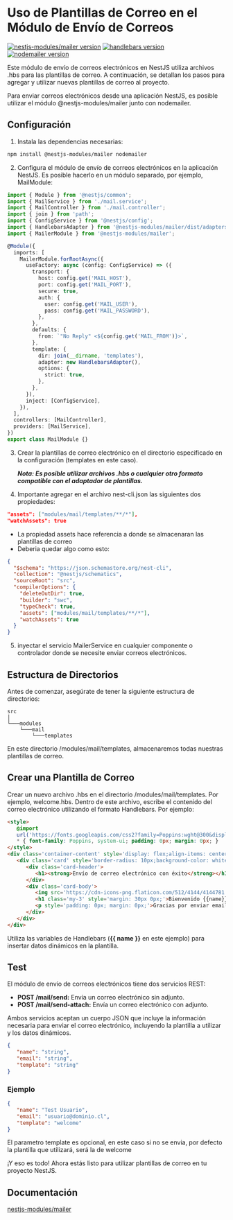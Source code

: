 # Uso de Plantillas de Correo en el Módulo de Envío de Correos

[![nestjs-modules/mailer version](https://img.shields.io/npm/v/@nestjs-modules/mailer?label=@nestjs-modules/mailer)](https://www.npmjs.com/package/@nestjs-modules/mailer)
[![handlebars version](https://img.shields.io/npm/v/handlebars?label=handlebars)](https://www.npmjs.com/package/handlebars)
[![nodemailer version](https://img.shields.io/npm/v/nodemailer?label=nodemailer)](https://www.npmjs.com/package/nodemailer)

Este módulo de envío de correos electrónicos en NestJS utiliza archivos .hbs para las plantillas de correo. A continuación, se detallan los pasos para agregar y utilizar nuevas plantillas de correo al proyecto.

Para enviar correos electrónicos desde una aplicación NestJS, es posible utilizar 
el módulo @nestjs-modules/mailer junto con nodemailer.

## Configuración

1. Instala las dependencias necesarias:
 ```bash
 npm install @nestjs-modules/mailer nodemailer
 ```

2. Configura el módulo de envío de correos electrónicos en la aplicación NestJS. 
Es posible hacerlo en un módulo separado, por ejemplo, MailModule:

````typescript
import { Module } from '@nestjs/common';
import { MailService } from './mail.service';
import { MailController } from './mail.controller';
import { join } from 'path';
import { ConfigService } from '@nestjs/config';
import { HandlebarsAdapter } from '@nestjs-modules/mailer/dist/adapters/handlebars.adapter';
import { MailerModule } from '@nestjs-modules/mailer';

@Module({
  imports: [
    MailerModule.forRootAsync({
      useFactory: async (config: ConfigService) => ({
        transport: {
          host: config.get('MAIL_HOST'),
          port: config.get('MAIL_PORT'),
          secure: true,
          auth: {
            user: config.get('MAIL_USER'),
            pass: config.get('MAIL_PASSWORD'),
          },
        },
        defaults: {
          from: `"No Reply" <${config.get('MAIL_FROM')}>`,
        },
        template: {
          dir: join(__dirname, 'templates'),
          adapter: new HandlebarsAdapter(),
          options: {
            strict: true,
          },
        },
      }),
      inject: [ConfigService],
    }),
  ],
  controllers: [MailController],
  providers: [MailService],
})
export class MailModule {}
````

3. Crear la plantillas de correo electrónico en el directorio especificado en la configuración (templates en este caso). 

    _**Nota: Es posible utilizar archivos .hbs o cualquier otro formato compatible con el adaptador de plantillas.**_


4. Importante agregar en el archivo nest-cli.json las siguientes dos propiedades:
````json lines
"assets": ["modules/mail/templates/**/*"],
"watchAssets": true
````

- La propiedad assets hace referencia a donde se almacenaran las plantillas de correo
- Deberia quedar algo como esto:
````json
{
  "$schema": "https://json.schemastore.org/nest-cli",
  "collection": "@nestjs/schematics",
  "sourceRoot": "src",
  "compilerOptions": {
    "deleteOutDir": true,
    "builder": "swc",
    "typeCheck": true,
    "assets": ["modules/mail/templates/**/*"],
    "watchAssets": true
  }
}
````
5. inyectar el servicio MailerService en cualquier componente o controlador donde se necesite enviar correos electrónicos.

## Estructura de Directorios
Antes de comenzar, asegúrate de tener la siguiente estructura de directorios:
```
src
│
└───modules
    └───mail
        └───templates
```

En este directorio /modules/mail/templates, almacenaremos todas nuestras plantillas de correo.

## Crear una Plantilla de Correo
Crear un nuevo archivo .hbs en el directorio /modules/mail/templates. Por ejemplo, welcome.hbs.
Dentro de este archivo, escribe el contenido del correo electrónico utilizando el formato Handlebars. Por ejemplo:
 

```html
<style>
   @import
   url('https://fonts.googleapis.com/css2?family=Poppins:wght@300&display=swap');
   * { font-family: Poppins, system-ui; padding: 0px; margin: 0px; }
</style>
<div class='container-content' style='display: flex;align-items: center;justify-content: center;'>
   <div class='card' style='border-radius: 10px;background-color: white;box-shadow: 0 2px 2px 0 rgba(0, 0, 0, 0.16), 0 0 0 1px rgba(0, 0, 0, 0.08);text-align: center;padding: 40px 30px; width: auto;'>
      <div class='card-header'>
         <h1><strong>Envío de correo electrónico con éxito</strong></h1>
      </div>
      <div class='card-body'>
         <img src='https://cdn-icons-png.flaticon.com/512/4144/4144781.png' class='my-3' alt='Email image' style='margin-top: 30px; width: 150px;height: 150px;' />
         <h1 class='my-3' style='margin: 30px 0px;'>Bienvenido {{name}},</h1>
         <p style='padding: 0px; margin: 0px;'>Gracias por enviar emails con NestJs, grandes cosas te esperan.</p>
      </div>
   </div>
</div>
```
Utiliza las variables de Handlebars (**{{ name }}** en este ejemplo) para insertar datos dinámicos en la plantilla.

## Test
El módulo de envío de correos electrónicos tiene dos servicios REST:

* **POST /mail/send:** Envía un correo electrónico sin adjunto.
* **POST /mail/send-attach:** Envía un correo electrónico con adjunto.

Ambos servicios aceptan un cuerpo JSON que incluye la información necesaria para enviar el correo electrónico, incluyendo la plantilla a utilizar y los datos dinámicos.

```json
{
   "name": "string",
   "email": "string",
   "template": "string"
}
```

### Ejemplo
```json
{
   "name": "Test Usuario",
   "email": "usuario@dominio.cl",
   "template": "welcome"
}

```
El parametro template es opcional, en este caso si no se envia, por defecto la plantilla que utilizará, será la de welcome

¡Y eso es todo! Ahora estás listo para utilizar plantillas de correo en tu proyecto NestJS.

## Documentación 

[nestjs-modules/mailer](https://nest-modules.github.io/mailer/docs/mailer)
